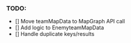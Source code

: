 ### TODO:
- [] Move teamMapData to MapGraph API call
- [] Add logic to EnemyteamMapData
- [] Handle duplicate keys/results